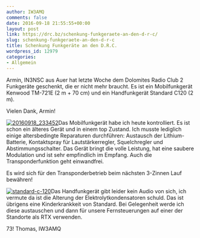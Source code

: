 ```yaml
---
author: IW3AMQ
comments: false
date: 2016-09-18 21:55:55+00:00
layout: post
link: https://drc.bz/schenkung-funkgeraete-an-den-d-r-c/
slug: schenkung-funkgeraete-an-den-d-r-c
title: Schenkung Funkgeräte an den D.R.C.
wordpress_id: 12979
categories:
- Allgemein
---
```


Armin, IN3NSC aus Auer hat letzte Woche dem Dolomites Radio Club 2 Funkgeräte geschenkt, die er nicht mehr braucht. Es ist ein Mobilfunkgerät Kenwood TM-721E (2 m + 70 cm) und ein Handfunkgerät Standard C120 (2 m).

Vielen Dank, Armin!

[![20160918_233452](https://drc.bz/wp-content/uploads/2016/09/20160918_233452-300x225.jpg)](https://drc.bz/wp-content/uploads/2016/09/20160918_233452-e1474235521316.jpg)Das Mobilfunkgerät habe ich heute kontrolliert. Es ist schon ein älteres Gerät und in einem top Zustand. Ich musste lediglich einige altersbedingte Reparaturen durchführen: Austausch der Lithium-Batterie, Kontaktspray für Lautstärkerregler, Squelchregler und Abstimmungsschalter. Das Gerät bringt die volle Leistung, hat eine saubere Modulation und ist sehr empfindlich im Empfang. Auch die Transponderfunktion geht einwandfrei.

Es wird sich für den Transponderbetrieb beim nächsten 3-Zinnen Lauf bewähren!

[![standard-c-120](https://drc.bz/wp-content/uploads/2016/09/STANDARD-C-120-300x251.jpg)](https://drc.bz/wp-content/uploads/2016/09/STANDARD-C-120-e1474235617439.jpg)Das Handfunkgerät gibt leider kein Audio von sich, ich vermute da ist die Alterung der Elektrolytkondensatoren schuld. Das ist übrigens eine Kinderkrankkeit von Standard. Bei Gelegenheit werde ich diese austauschen und dann für unsere Fernsteuerungen auf einer der Standorte als RTX verwenden.

73! Thomas, IW3AMQ
